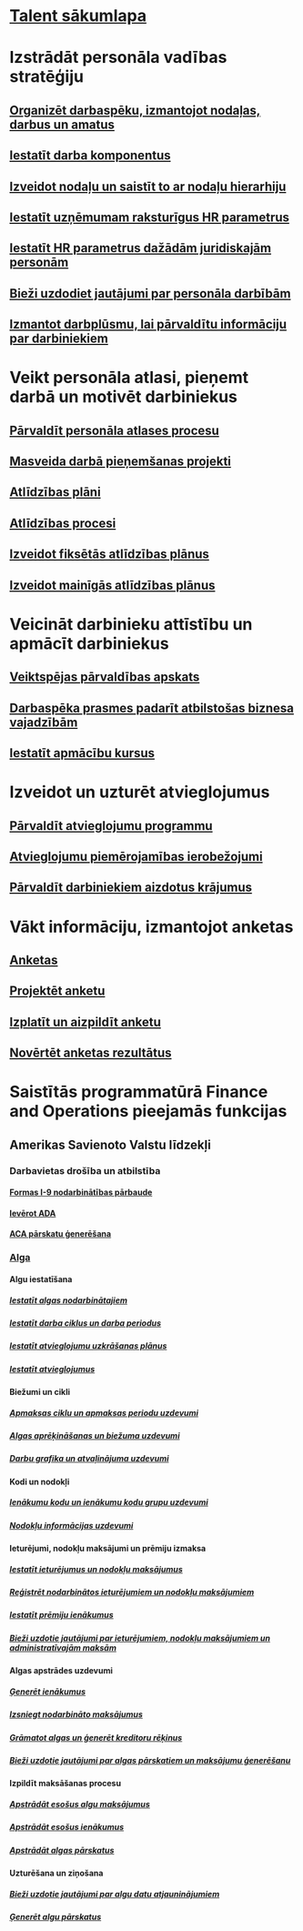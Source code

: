 # [Talent sākumlapa](index.md)
# Izstrādāt personāla vadības stratēģiju
## [Organizēt darbaspēku, izmantojot nodaļas, darbus un amatus](departments-jobs-positions.md)
## [Iestatīt darba komponentus](create-job.md)
## [Izveidot nodaļu un saistīt to ar nodaļu hierarhiju](create-department-add-department-hierarchy.md)
## [Iestatīt uzņēmumam raksturīgus HR parametrus](set-up-company-specific-hr-parameters.md)
## [Iestatīt HR parametrus dažādām juridiskajām personām](set-up-hr-parameters-across-legal-entities.md)
## [Bieži uzdodiet jautājumi par personāla darbībām](personnel-actions-faq.md)
## [Izmantot darbplūsmu, lai pārvaldītu informāciju par darbiniekiem](workflow-manage-employee-information.md)
# Veikt personāla atlasi, pieņemt darbā un motivēt darbiniekus
## [Pārvaldīt personāla atlases procesu](manage-recruiting-process.md)
## [Masveida darbā pieņemšanas projekti](mass-hire-projects.md)
## [Atlīdzības plāni](compensation-plans.md)
## [Atlīdzības procesi](process-compensation.md)
## [Izveidot fiksētās atlīdzības plānus](create-fixed-compensation-plans.md)
## [Izveidot mainīgās atlīdzības plānus](create-variable-compensation-plans.md)
# Veicināt darbinieku attīstību un apmācīt darbiniekus
## [Veiktspējas pārvaldības apskats](performance-management-overview.md)
## [Darbaspēka prasmes padarīt atbilstošas biznesa vajadzībām](skills.md)
## [Iestatīt apmācību kursus](courses.md)
# Izveidot un uzturēt atvieglojumus
## [Pārvaldīt atvieglojumu programmu](manage-benefit-program.md)
## [Atvieglojumu piemērojamības ierobežojumi](benefit-eligibility-policies.md)
## [Pārvaldīt darbiniekiem aizdotus krājumus](loan-items.md)
# Vākt informāciju, izmantojot anketas
## [Anketas](questionnaires.md)
## [Projektēt anketu](design-questionnaires.md)
## [Izplatīt un aizpildīt anketu](distribute-questionnaires.md)
## [Novērtēt anketas rezultātus](evaluate-questionnaire-results.md)

# Saistītās programmatūrā Finance and Operations pieejamās funkcijas
## Amerikas Savienoto Valstu līdzekļi
### Darbavietas drošība un atbilstība
#### [Formas I-9 nodarbinātības pārbaude](localizations/noam-usa-form-i-9-verification.md)
#### [Ievērot ADA](localizations/noam-usa-comply-ada.md)
#### [ACA pārskatu ģenerēšana](generate-aca-reports.md)
### [Alga](localizations/noam-usa-payroll.md)
#### Algu iestatīšana
##### [Iestatīt algas nodarbinātajiem](localizations/noam-usa-worker-position-payroll-tasks.md)
##### [Iestatīt darba ciklus un darba periodus](localizations/noam-usa-work-cycle-work-period-tasks.md)
##### [Iestatīt atvieglojumu uzkrāšanas plānus ](localizations/noam-usa-benefit-accrual-plan-tasks.md)
##### [Iestatīt atvieglojumus](localizations/noam-usa-benefit-set-up-tasks.md)
#### Biežumi un cikli
##### [Apmaksas ciklu un apmaksas periodu uzdevumi](localizations/noam-usa-pay-cycle-pay-period-tasks-sample.md)
##### [Algas aprēķināšanas un biežuma uzdevumi](localizations/noam-usa-payroll-calculation-frequencies-tasks.md)
##### [Darbu grafika un atvaļinājuma uzdevumi](localizations/noam-usa-work-schedule-leave-tasks.md)
#### Kodi un nodokļi
##### [Ienākumu kodu un ienākumu kodu grupu uzdevumi](localizations/noam-usa-earning-code-group-tasks.md)
##### [Nodokļu informācijas uzdevumi](localizations/noam-usa-tax-information-tasks.md)
#### Ieturējumi, nodokļu maksājumi un prēmiju izmaksa
##### [Iestatīt ieturējumus un nodokļu maksājumus](localizations/noam-usa-garnishment-tax-levy-set-up-tasks.md)
##### [Reģistrēt nodarbinātos ieturējumiem un nodokļu maksājumiem](localizations/noam-usa-garnishment-tax-levy-enrollment-tasks.md)
##### [Iestatīt prēmiju ienākumus ](localizations/noam-usa-premium-earning-setup-tasks.md)
##### [Bieži uzdotie jautājumi par ieturējumiem, nodokļu maksājumiem un administratīvajām maksām](localizations/noam-usa-garnishment-tax-levy-administrative-fees.md)
#### Algas apstrādes uzdevumi
##### [Ģenerēt ienākumus](localizations/noam-usa-earnings-generation-process.md)
##### [Izsniegt nodarbināto maksājumus](localizations/noam-usa-issue-worker-payments.md)
##### [Grāmatot algas un ģenerēt kreditoru rēķinus](localizations/noam-usa-post-payroll-generate-vendor-invoices.md)
##### [Bieži uzdotie jautājumi par algas pārskatiem un maksājumu ģenerēšanu](localizations/noam-usa-pay-statements-payment-generation-process.md)
#### Izpildīt maksāšanas procesu
##### [Apstrādāt esošus algu maksājumus](localizations/noam-usa-existing-payroll-payments.md)
##### [Apstrādāt esošus ienākumus](localizations/noam-usa-existing-earnings.md)
##### [Apstrādāt algas pārskatus](localizations/noam-usa-pay-statements.md)
#### Uzturēšana un ziņošana
##### [Bieži uzdotie jautājumi par algu datu atjauninājumiem](localizations/noam-usa-payroll-data-updates.md)
##### [Ģenerēt algu pārskatus](localizations/noam-usa-generate-payroll-reports.md)
